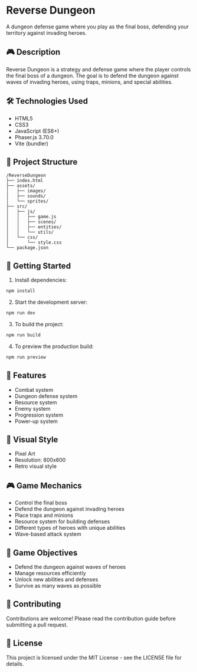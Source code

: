 # Reverse Dungeon

A dungeon defense game where you play as the final boss, defending your territory against invading heroes.

## 🎮 Description

Reverse Dungeon is a strategy and defense game where the player controls the final boss of a dungeon. The goal is to defend the dungeon against waves of invading heroes, using traps, minions, and special abilities.

## 🛠️ Technologies Used

- HTML5
- CSS3
- JavaScript (ES6+)
- Phaser.js 3.70.0
- Vite (bundler)

## 📁 Project Structure

```
/ReverseDungeon
├── index.html
├── assets/
│   ├── images/
│   ├── sounds/
│   └── sprites/
├── src/
│   ├── js/
│   │   ├── game.js
│   │   ├── scenes/
│   │   ├── entities/
│   │   └── utils/
│   └── css/
│       └── style.css
└── package.json
```

## 🚀 Getting Started

1. Install dependencies:
```bash
npm install
```

2. Start the development server:
```bash
npm run dev
```

3. To build the project:
```bash
npm run build
```

4. To preview the production build:
```bash
npm run preview
```

## 🎯 Features

- Combat system
- Dungeon defense system
- Resource system
- Enemy system
- Progression system
- Power-up system

## 🎨 Visual Style

- Pixel Art
- Resolution: 800x600
- Retro visual style

## 🎮 Game Mechanics

- Control the final boss
- Defend the dungeon against invading heroes
- Place traps and minions
- Resource system for building defenses
- Different types of heroes with unique abilities
- Wave-based attack system

## 🎯 Game Objectives

- Defend the dungeon against waves of heroes
- Manage resources efficiently
- Unlock new abilities and defenses
- Survive as many waves as possible

## 🤝 Contributing

Contributions are welcome! Please read the contribution guide before submitting a pull request.

## 📝 License

This project is licensed under the MIT License - see the LICENSE file for details.
